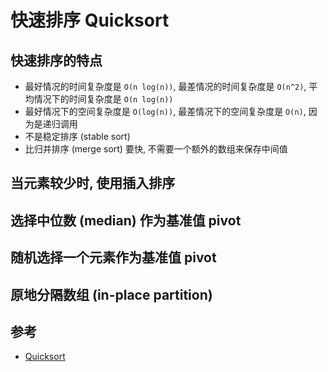 # 快速排序 Quicksort

## 快速排序的特点

- 最好情况的时间复杂度是 `O(n log(n))`, 最差情况的时间复杂度是 `O(n^2)`, 平均情况下的时间复杂度是 `O(n log(n))`
- 最好情况下的空间复杂度是 `O(log(n))`, 最差情况下的空间复杂度是 `O(n)`, 因为是递归调用
- 不是稳定排序 (stable sort)
- 比归并排序 (merge sort) 要快, 不需要一个额外的数组来保存中间值

## 当元素较少时, 使用插入排序

## 选择中位数 (median) 作为基准值 pivot

## 随机选择一个元素作为基准值 pivot

## 原地分隔数组 (in-place partition)

## 参考

- [Quicksort](https://en.wikipedia.org/wiki/Quicksort)